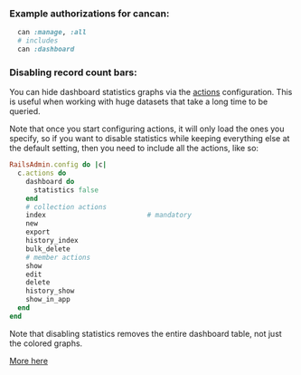 ### Example authorizations for cancan:

```ruby
  can :manage, :all
  # includes
  can :dashboard
```

### Disabling record count bars:

You can hide dashboard statistics graphs via the [actions](actions.md) configuration. This is useful when working with huge datasets that take a long time to be queried.

Note that once you start configuring actions, it will only load the ones you specify, so if you want to disable statistics while keeping everything else at the default setting, then you need to include all the actions, like so:

```ruby
RailsAdmin.config do |c|
  c.actions do
    dashboard do
      statistics false
    end
    # collection actions
    index                         # mandatory
    new
    export
    history_index
    bulk_delete
    # member actions
    show
    edit
    delete
    history_show
    show_in_app
  end
end
```

Note that disabling statistics removes the entire dashboard table, not just the colored graphs.

[More here](../lib/rails_admin/config/actions/dashboard.rb)
